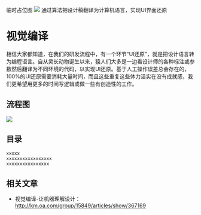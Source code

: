 临时占位图
<img src="https://timgsa.baidu.com/timg?image&quality=80&size=b9999_10000&sec=1549131567387&di=46877538c3ad8a48ce5a169a13454de4&imgtype=0&src=http%3A%2F%2Fimg.mp.itc.cn%2Fq_70%2Cc_zoom%2Cw_640%2Fupload%2F20170331%2F99098fa2ae0e48ac8ee8d813c1620900_th.gif" />
通过算法把设计稿翻译为计算机语言，实现UI界面还原


# 视觉编译
相信大家都知道，在我们的研发流程中，有一个环节“UI还原”，就是把设计语言转为编程语言。自从灵长动物诞生以来，猿人们大多是一边看设计师的各种标注或参数然后翻译为不同环境的代码，以实现UI还原。基于人工操作误差总会存在的，100%的UI还原需要消耗大量时间，而且这些重复这些体力活实在没有成就感，我们更希望用更多的时间写逻辑或做一些有创造性的工作。

## 流程图
<img src="http://km.oa.com/files/photos/pictures/201901/1547005473_87_w966_h636.png" />

## 目录
    xxxxx
    xxxxxxxxxxxxxxxxx
    xxxxxxxxxxxxxxxx
## 相关文章
- 视觉编译-让机器理解设计：http://km.oa.com/group/15849/articles/show/367169